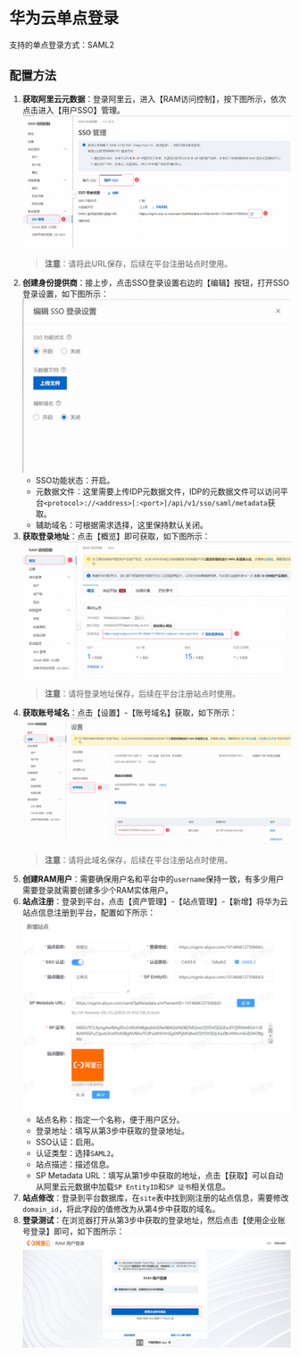 # 华为云单点登录
支持的单点登录方式：SAML2
## 配置方法
1. **获取阿里云元数据**：登录阿里云，进入【RAM访问控制】，按下图所示，依次点击进入【用户SSO】管理。
![img.png](img/aliyun-metadata.jpg)
   > **注意**：请将此URL保存，后续在平台注册站点时使用。
2. **创建身份提供商**：接上步，点击SSO登录设置右边的【编辑】按钮，打开SSO登录设置，如下图所示：
![img.png](img/aliyun-sso-config.jpg)
    * SSO功能状态：开启。
    * 元数据文件：这里需要上传IDP元数据文件，IDP的元数据文件可以访问平台`<protocol>://<address>[:<port>]/api/v1/sso/saml/metadata`获取。
    * 辅助域名：可根据需求选择，这里保持默认关闭。
3. **获取登录地址**：点击【概览】即可获取，如下图所示：
![img.png](img/aliyun-login-url.jpg)
   > **注意**：请将登录地址保存，后续在平台注册站点时使用。
4. **获取账号域名**：点击【设置】-【账号域名】获取，如下所示：
![img.png](img/aliyun-domain.jpg)
   > **注意**：请将此域名保存，后续在平台注册站点时使用。
5. **创建RAM用户**：需要确保用户名和平台中的`username`保持一致，有多少用户需要登录就需要创建多少个RAM实体用户。
6. **站点注册**：登录到平台，点击【资产管理】-【站点管理】-【新增】将华为云站点信息注册到平台，配置如下所示：
![img.png](img/aliyun-site.jpg)
    * 站点名称：指定一个名称，便于用户区分。
    * 登录地址：填写从第3步中获取的登录地址。
    * SSO认证：启用。
    * 认证类型：选择`SAML2`。
    * 站点描述：描述信息。
    * SP Metadata URL：填写从第1步中获取的地址，点击【获取】可以自动从阿里云元数据中加载`SP EntityID`和`SP 证书`相关信息。
7. **站点修改**：登录到平台数据库，在`site`表中找到刚注册的站点信息，需要修改`domain_id`，将此字段的值修改为从第4步中获取的域名。
8. **登录测试**：在浏览器打开从第3步中获取的登录地址，然后点击【使用企业账号登录】即可，如下图所示：
   ![img.png](img/aliyun-login.jpg)